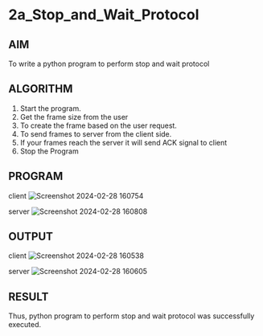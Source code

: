 # 2a_Stop_and_Wait_Protocol
## AIM 
To write a python program to perform stop and wait protocol
## ALGORITHM
1. Start the program.
2. Get the frame size from the user
3. To create the frame based on the user request.
4. To send frames to server from the client side.
5. If your frames reach the server it will send ACK signal to client
6. Stop the Program
## PROGRAM
client 
![Screenshot 2024-02-28 160754](https://github.com/Haripriya132006/2a_Stop_and_Wait_Protocol/assets/144870747/aecb567c-538c-4e35-bdd3-f8b37256ea82)

server
![Screenshot 2024-02-28 160808](https://github.com/Haripriya132006/2a_Stop_and_Wait_Protocol/assets/144870747/0f33f0dd-bce5-4b8e-8bf1-ae5584e309c4)

## OUTPUT
client
![Screenshot 2024-02-28 160538](https://github.com/Haripriya132006/2a_Stop_and_Wait_Protocol/assets/144870747/f87edf8d-1027-4b82-abf7-e2cab6de0620)

server 
![Screenshot 2024-02-28 160605](https://github.com/Haripriya132006/2a_Stop_and_Wait_Protocol/assets/144870747/e8b821c3-9f80-4c52-b5d3-923cfeb70415)


## RESULT
Thus, python program to perform stop and wait protocol was successfully executed.
